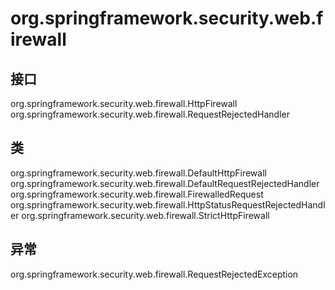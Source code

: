 # org.springframework.security.web.firewall

## 接口

org.springframework.security.web.firewall.HttpFirewall
org.springframework.security.web.firewall.RequestRejectedHandler

## 类

org.springframework.security.web.firewall.DefaultHttpFirewall
org.springframework.security.web.firewall.DefaultRequestRejectedHandler
org.springframework.security.web.firewall.FirewalledRequest
org.springframework.security.web.firewall.HttpStatusRequestRejectedHandler
org.springframework.security.web.firewall.StrictHttpFirewall

## 异常

org.springframework.security.web.firewall.RequestRejectedException




